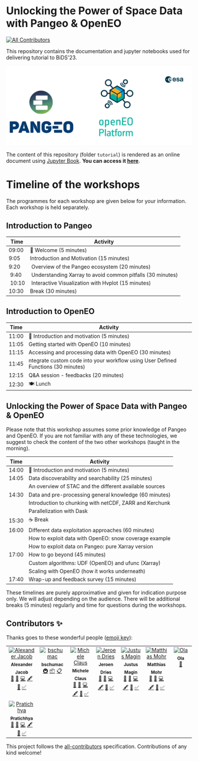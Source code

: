 # Unlocking the Power of Space Data with Pangeo & OpenEO
<!-- ALL-CONTRIBUTORS-BADGE:START - Do not remove or modify this section -->
[![All Contributors](https://img.shields.io/badge/all_contributors-8-orange.svg?style=flat-square)](#contributors-)
<!-- ALL-CONTRIBUTORS-BADGE:END -->

This repository contains the documentation and jupyter notebooks used for delivering tutorial to BiDS'23.

<img src="tutorial/figures/pangeo_openeo.png" /></a>
<br>

The content of this repository (folder `tutorial`) is rendered as an online document using [Jupyter Book](https://jupyterbook.org/en/stable/intro.html). **You can access it [here](https://pangeo-data.github.io/pangeo-openeo-BiDS-2023)**.

# Timeline of the workshops

The programmes for each workshop are given below for your information. Each workshop is held separately.

## Introduction to Pangeo

| Time | Activity | 
| ---- | -------- | 
| 09:00  | 👋 Welcome  (5 minutes) | 
| 9:05   | Introduction and Motivation (15 minutes) |
| 9:20   | Overview of the Pangeo ecosystem (20 minutes) |
| 9:40   | Understanding Xarray to avoid common pitfalls (30 minutes) |
| 10:10  | Interactive Visualization with Hvplot (15 minutes) |
| 10:30  | Break (30 minutes)  | |

## Introduction to OpenEO

| Time | Activity | 
| ---- | -------- | 
| 11:00 | 👋 Introduction and motivation (5 minutes) | 
| 11:05 | Getting started with OpenEO (10 minutes) | 
| 11:15 | Accessing and processing data with OpenEO (30 minutes) | 
| 11:45 | ntegrate custom code into your workflow using User Defined Functions (30 minutes) | 
| 12:15 | Q&A session - feedbacks (20 minutes) | 
| 12:30 | 🍽️ Lunch | 

## Unlocking the Power of Space Data with Pangeo & OpenEO

Please note that this workshop assumes some prior knowledge of Pangeo and OpenEO. If you are not familiar with any of these technologies, we suggest to check the content of the two other workshops (taught in the morning).

| Time | Activity | 
| ---- | -------- | 
| 14:00  | 👋 Introduction and motivation (5 minutes) | 
| 14:05 | Data discoverability and searchability (25 minutes) |
|  | An overview of STAC and the different available sources|
| 14:30 | Data and pre-processing general knowledge (60 minutes) |
|  | Introduction to chunking with netCDF, ZARR and Kerchunk |
|  | Parallelization with Dask |
| 15:30 |  ☕️ Break |
| 16:00 | Different data exploitation approaches (60 minutes) |
|  | How to exploit data with OpenEO: snow coverage example |
|  | How to exploit data on Pangeo: pure Xarray version |
| 17:00 | How to go beyond (45 minutes)|
|  | Custom algorithms: UDF (OpenEO) and ufunc (Xarray) |
|  | Scaling with OpenEO (how it works underneath)  |
| 17:40 | Wrap-up and feedback survey (15 minutes)  |

These timelines are purely approximative and given for indication purpose only. We will adjust depending on the audience.
There will be additional breaks (5 minutes) regularly and time for questions during the workshops.



## Contributors ✨

Thanks goes to these wonderful people ([emoji key](https://allcontributors.org/docs/en/emoji-key)):
<!-- ALL-CONTRIBUTORS-LIST:START - Do not remove or modify this section -->
<!-- prettier-ignore-start -->
<!-- markdownlint-disable -->
<table>
  <tbody>
    <tr>
      <td align="center" valign="top" width="14.28%"><a href="https://github.com/aljacob"><img src="https://avatars.githubusercontent.com/u/7644251?v=4?s=100" width="100px;" alt="Alexander Jacob"/><br /><sub><b>Alexander Jacob</b></sub></a><br /><a href="#ideas-aljacob" title="Ideas, Planning, & Feedback">🤔</a> <a href="#design-aljacob" title="Design">🎨</a> <a href="https://github.com/pangeo-data/pangeo-openeo-BiDS-2023/commits?author=aljacob" title="Code">💻</a> <a href="#content-aljacob" title="Content">🖋</a> <a href="https://github.com/pangeo-data/pangeo-openeo-BiDS-2023/commits?author=aljacob" title="Documentation">📖</a> <a href="#tutorial-aljacob" title="Tutorials">✅</a></td>
      <td align="center" valign="top" width="14.28%"><a href="https://github.com/bschumac"><img src="https://avatars.githubusercontent.com/u/10756379?v=4?s=100" width="100px;" alt="bschumac"/><br /><sub><b>bschumac</b></sub></a><br /><a href="#infra-bschumac" title="Infrastructure (Hosting, Build-Tools, etc)">🚇</a> <a href="#platform-bschumac" title="Packaging/porting to new platform">📦</a> <a href="#eventOrganizing-bschumac" title="Event Organizing">📋</a></td>
      <td align="center" valign="top" width="14.28%"><a href="https://www.linkedin.com/in/micheleclaus/"><img src="https://avatars.githubusercontent.com/u/31700619?v=4?s=100" width="100px;" alt="Michele Claus"/><br /><sub><b>Michele Claus</b></sub></a><br /><a href="#ideas-clausmichele" title="Ideas, Planning, & Feedback">🤔</a> <a href="#design-clausmichele" title="Design">🎨</a> <a href="https://github.com/pangeo-data/pangeo-openeo-BiDS-2023/commits?author=clausmichele" title="Code">💻</a> <a href="#content-clausmichele" title="Content">🖋</a> <a href="https://github.com/pangeo-data/pangeo-openeo-BiDS-2023/commits?author=clausmichele" title="Documentation">📖</a> <a href="#tutorial-clausmichele" title="Tutorials">✅</a></td>
      <td align="center" valign="top" width="14.28%"><a href="https://remotesensing.vito.be/"><img src="https://avatars.githubusercontent.com/u/5937096?v=4?s=100" width="100px;" alt="Jeroen Dries"/><br /><sub><b>Jeroen Dries</b></sub></a><br /><a href="#ideas-jdries" title="Ideas, Planning, & Feedback">🤔</a> <a href="#design-jdries" title="Design">🎨</a> <a href="https://github.com/pangeo-data/pangeo-openeo-BiDS-2023/commits?author=jdries" title="Code">💻</a> <a href="#content-jdries" title="Content">🖋</a> <a href="https://github.com/pangeo-data/pangeo-openeo-BiDS-2023/commits?author=jdries" title="Documentation">📖</a> <a href="#tutorial-jdries" title="Tutorials">✅</a></td>
      <td align="center" valign="top" width="14.28%"><a href="https://github.com/keewis"><img src="https://avatars.githubusercontent.com/u/14808389?v=4?s=100" width="100px;" alt="Justus Magin"/><br /><sub><b>Justus Magin</b></sub></a><br /><a href="#ideas-keewis" title="Ideas, Planning, & Feedback">🤔</a> <a href="#design-keewis" title="Design">🎨</a> <a href="https://github.com/pangeo-data/pangeo-openeo-BiDS-2023/commits?author=keewis" title="Code">💻</a> <a href="#content-keewis" title="Content">🖋</a> <a href="https://github.com/pangeo-data/pangeo-openeo-BiDS-2023/commits?author=keewis" title="Documentation">📖</a> <a href="#tutorial-keewis" title="Tutorials">✅</a></td>
      <td align="center" valign="top" width="14.28%"><a href="https://mohr.ws"><img src="https://avatars.githubusercontent.com/u/8262166?v=4?s=100" width="100px;" alt="Matthias Mohr"/><br /><sub><b>Matthias Mohr</b></sub></a><br /><a href="#ideas-m-mohr" title="Ideas, Planning, & Feedback">🤔</a> <a href="#design-m-mohr" title="Design">🎨</a> <a href="https://github.com/pangeo-data/pangeo-openeo-BiDS-2023/commits?author=m-mohr" title="Code">💻</a> <a href="#content-m-mohr" title="Content">🖋</a> <a href="https://github.com/pangeo-data/pangeo-openeo-BiDS-2023/commits?author=m-mohr" title="Documentation">📖</a> <a href="#tutorial-m-mohr" title="Tutorials">✅</a></td>
      <td align="center" valign="top" width="14.28%"><a href="https://github.com/ofk123"><img src="https://avatars.githubusercontent.com/u/98769588?v=4?s=100" width="100px;" alt="Ola"/><br /><sub><b>Ola</b></sub></a><br /><a href="#ideas-ofk123" title="Ideas, Planning, & Feedback">🤔</a></td>
    </tr>
    <tr>
      <td align="center" valign="top" width="14.28%"><a href="https://pratichhya.github.io/"><img src="https://avatars.githubusercontent.com/u/39898768?v=4?s=100" width="100px;" alt="Pratichhya "/><br /><sub><b>Pratichhya </b></sub></a><br /><a href="#ideas-Pratichhya" title="Ideas, Planning, & Feedback">🤔</a> <a href="#design-Pratichhya" title="Design">🎨</a> <a href="https://github.com/pangeo-data/pangeo-openeo-BiDS-2023/commits?author=Pratichhya" title="Code">💻</a> <a href="#content-Pratichhya" title="Content">🖋</a> <a href="https://github.com/pangeo-data/pangeo-openeo-BiDS-2023/commits?author=Pratichhya" title="Documentation">📖</a> <a href="#tutorial-Pratichhya" title="Tutorials">✅</a></td>
    </tr>
  </tbody>
</table>

<!-- markdownlint-restore -->
<!-- prettier-ignore-end -->

<!-- ALL-CONTRIBUTORS-LIST:END -->

This project follows the [all-contributors](https://github.com/all-contributors/all-contributors) specification. Contributions of any kind welcome!
